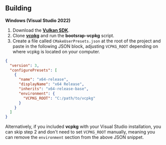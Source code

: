## Building

**Windows (Visual Studio 2022)**

1. Download the **[Vulkan SDK](https://vulkan.lunarg.com)**.
2. Clone **[vcpkg](https://github.com/microsoft/vcpkg)** and run the **bootsrap-vcpkg** script.
3. Create a file called `CMakeUserPresets.json` at the root of the project and paste in the following JSON block, adjusting `VCPKG_ROOT` depending on where vcpkg is located on your computer. 
```json
{
  "version": 3,
  "configurePresets": [
    {
      "name": "x64-release",
      "displayName": "x64 Release",
      "inherits": "x64-release-base",
      "environment": {
        "VCPKG_ROOT": "C:/path/to/vcpkg"
      }
    }
  ]
}
```
Alternatively, if you included **vcpkg** with your Visual Studio installation, you can skip step 2 and don't need to set `VCPKG_ROOT` manually, meaning you can remove the `environment` section from the above JSON snippet.